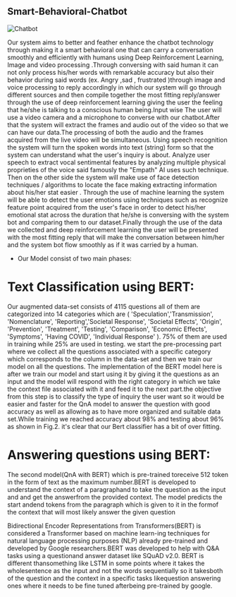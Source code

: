 ## Smart-Behavioral-Chatbot

![Chatbot](https://cdn.technologyadvice.com/wp-content/uploads/2018/02/friendly-chatbot-700x408.jpg)

Our system aims to better and feather enhance the chatbot technology through making it a smart behavioral one that can carry a conversation smoothly and efficiently with humans using Deep Reinforcement Learning, Image and video processing .Through conversing with said human it can not only process his/her words with remarkable accuracy but also their behavior during said words (ex. Angry ,sad , frustrated )through image and voice processing to reply accordingly in which our system will go through different sources and then compile together the most fitting reply/answer through the use of deep reinforcement learning giving the user the feeling that he/she is talking to a conscious human being.Input wise The user will use a video camera and a microphone to converse with our chatbot.After that the system will extract the frames and audio out of the video so that we can have our data.The processing of both the audio and the frames acquired from the live video will be simultaneous. Using speech recognition the system will turn the spoken words into text (string) form so that the system can understand what the user's inquiry is about. Analyze user speech to extract vocal sentimental features by analyzing multiple physical proprieties of the voice said famously the "Empath" AI uses such technique. Then on the other side the system will make use of face detection techniques / algorithms to locate the face making extracting information about his/her stat easier . Through the use of machine learning the system will be able to detect the user emotions using techniques such as recognize feature point acquired from the user's face in order to detect his/her emotional stat across the duration that he/she is conversing with the system bot and comparing them to our dataset.Finally through the use of the data we collected and deep reinforcement learning the user will be presented with the most fitting reply that will make the conversation between him/her and the system bot flow smoothly as if it was carried by a human.



- Our Model consist of two main phases:

# Text Classification using BERT:
Our augmented data-set consists of 4115  questions all of them are categorized into 14 categories which are ( 'Speculation','Transmission', 'Nomenclature', 'Reporting','Societal      Response', 'Societal Effects', 'Origin', 'Prevention',
    'Treatment', 'Testing', 'Comparison', 'Economic Effects',
    'Symptoms', 'Having COVID', 'Individual Response' ). 75% of them are used in training while 25\% are used in testing.  we start the pre-processing part where we collect all the questions associated with a specific category which corresponds to the column in the data-set and then we train our model on all the questions.
    The implementation of the BERT model here is after we train our model and start using it by giving it the questions as an input and the model will respond with the right category in which we take the context file associated with it and feed it to the next part.the objective from this step is to classify the type of inquiry the user want so it would be easier and faster for the QnA model to answer the question with good accuracy as well as allowing as to have more organized and suitable data set.While training we reached accuracy about 98\% and testing about 96% as shown in Fig.2.
    it's clear that our Bert classifier has a bit of over fitting.
    
#  Answering questions using BERT:


The second model(QnA with BERT) which is pre-trained toreceive 512 token in the form of text as the maximum number.BERT  is  developed  to  understand  the  context  of  a  paragraphand to take the question as the input and and get the answerfrom  the  provided  context.  The  model  predicts  the  start  andend tokens from the paragraph which is given to it in the formof the context that will most likely answer the given question



Bidirectional  Encoder  Representations  from  Transformers(BERT) is considered a Transformer based on machine learn-ing techniques for natural language processing purposes (NLP) already  pre-trained  and  developed  by  Google  researchers.BERT was developed to help with Q&A tasks using a questionand answer dataset like SQuAD v2.0. BERT is different thansomething like LSTM in some points where it takes the wholesentence as the input and not the words sequentially so it takesboth  of  the  question  and  the  context  in  a  specific  tasks  likequestion answering ones where it needs to be fine tuned afterbeing pre-trained by google.
